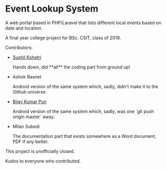 # Event Lookup System

A web portal based in PHP/Laravel that lists different local events based on date and location. 

A final year college project for BSc. CSIT, class of 2019.

Contributors:

- [Sushil Kshetri](https://github.com/sushilkshetri)
  <p>Hands down, did **all** the coding part from ground up!</p>

- Ashok Basnet
  <p>Android version of the same system which, sadly, didn't make it to the Github universe.</p>
 
- [Bijay Kumar Pun](https://github.com/bijaykumarpun)
  <p>Android version of the same system which, sadly, was one `git push origin master` away.</p>

- Milan Subedi
  <p>The documentation part that exists somewhere as a Word document, PDF if any better.</p>
 
 This project is unofficially closed.
 
 Kudos to everyone who contributed.

 
 








